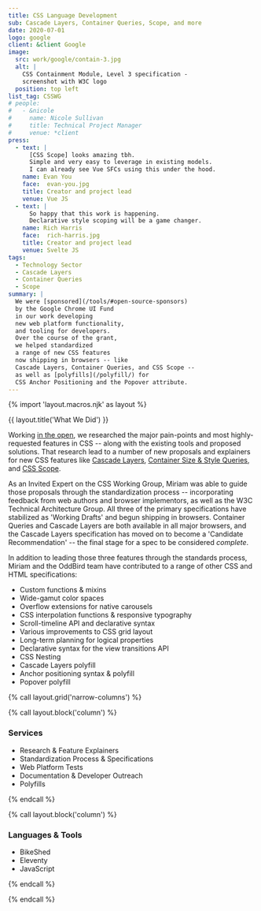 ```yaml
---
title: CSS Language Development
sub: Cascade Layers, Container Queries, Scope, and more
date: 2020-07-01
logo: google
client: &client Google
image:
  src: work/google/contain-3.jpg
  alt: |
    CSS Containment Module, Level 3 specification -
    screenshot with W3C logo
  position: top left
list_tag: CSSWG
# people:
#   - &nicole
#     name: Nicole Sullivan
#     title: Technical Project Manager
#     venue: *client
press:
  - text: |
      [CSS Scope] looks amazing tbh.
      Simple and very easy to leverage in existing models.
      I can already see Vue SFCs using this under the hood.
    name: Evan You
    face:  evan-you.jpg
    title: Creator and project lead
    venue: Vue JS
  - text: |
      So happy that this work is happening.
      Declarative style scoping will be a game changer.
    name: Rich Harris
    face:  rich-harris.jpg
    title: Creator and project lead
    venue: Svelte JS
tags:
  - Technology Sector
  - Cascade Layers
  - Container Queries
  - Scope
summary: |
  We were [sponsored](/tools/#open-source-sponsors)
  by the Google Chrome UI Fund
  in our work developing
  new web platform functionality,
  and tooling for developers.
  Over the course of the grant,
  we helped standardized
  a range of new CSS features
  now shipping in browsers -- like
  Cascade Layers, Container Queries, and CSS Scope --
  as well as [polyfills](/polyfill/) for
  CSS Anchor Positioning and the Popover attribute.
---
```


{% import 'layout.macros.njk' as layout %}

{{ layout.title('What We Did') }}

Working [in the open](https://css.oddbird.net/),
we researched the major pain-points
and most highly-requested features in CSS --
along with the existing tools and proposed solutions.
That research lead to a number of
new proposals and explainers
for new CSS features
like [Cascade Layers](/tags/cascade-layers/),
[Container Size & Style Queries](/tags/container-queries/),
and [CSS Scope](/tags/css-scope/).

As an Invited Expert on the CSS Working Group,
Miriam was able to guide those proposals
through the standardization process --
incorporating feedback from web authors and browser implementors,
as well as the W3C Technical Architecture Group.
All three of the primary specifications
have stabilized as 'Working Drafts'
and begun shipping in browsers.
Container Queries and Cascade Layers
are both available in all major browsers,
and the Cascade Layers specification
has moved on to become a 'Candidate Recommendation' --
the final stage for a spec to be considered _complete_.

In addition to leading those three features
through the standards process,
Miriam and the OddBird team have contributed
to a range of other CSS and HTML specifications:

- Custom functions & mixins
- Wide-gamut color spaces
- Overflow extensions for native carousels
- CSS interpolation functions & responsive typography
- Scroll-timeline API and declarative syntax
- Various improvements to CSS grid layout
- Long-term planning for logical properties
- Declarative syntax for the view transitions API
- CSS Nesting
- Cascade Layers polyfill
- Anchor positioning syntax & polyfill
- Popover polyfill

{% call layout.grid('narrow-columns') %}

{% call layout.block('column') %}

### Services

- Research & Feature Explainers
- Standardization Process & Specifications
- Web Platform Tests
- Documentation & Developer Outreach
- Polyfills

{% endcall %}

{% call layout.block('column') %}

### Languages & Tools

- BikeShed
- Eleventy
- JavaScript

{% endcall %}

{% endcall %}

